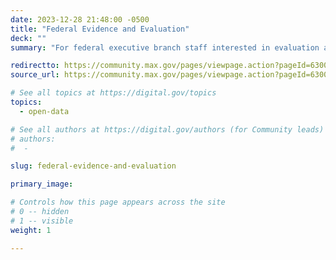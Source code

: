 ```yaml
---
date: 2023-12-28 21:48:00 -0500
title: "Federal Evidence and Evaluation"
deck: ""
summary: "For federal executive branch staff interested in evaluation and evidence-building. Connect with peers, share information, access resources and trainings, and sign up for events. Features content to support federal agencies as they implement the Evidence Act."

redirectto: https://community.max.gov/pages/viewpage.action?pageId=630067080
source_url: https://community.max.gov/pages/viewpage.action?pageId=630067080

# See all topics at https://digital.gov/topics
topics:
  - open-data

# See all authors at https://digital.gov/authors (for Community leads)
# authors:
#  - 

slug: federal-evidence-and-evaluation

primary_image: 

# Controls how this page appears across the site
# 0 -- hidden
# 1 -- visible
weight: 1

---
```

